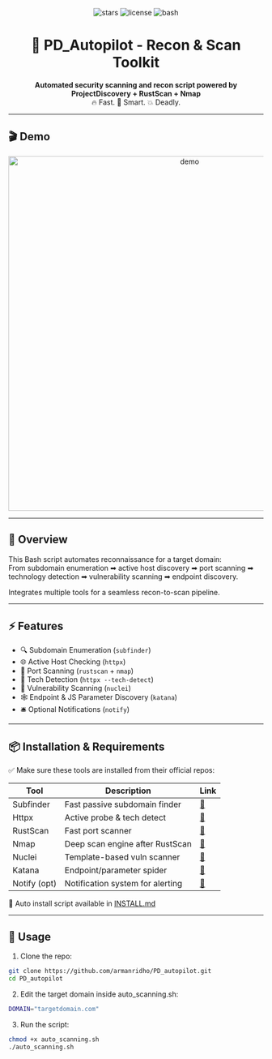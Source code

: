 <p align="center">
  <img src="https://img.shields.io/github/stars/armanridho/PD_autopilot?style=social" alt="stars">
  <img src="https://img.shields.io/github/license/armanridho/PD_autopilot" alt="license">
  <img src="https://img.shields.io/badge/bash-automation-blue" alt="bash">
</p>

<h1 align="center">🔎 PD_Autopilot - Recon & Scan Toolkit</h1>

<p align="center">
  <b>Automated security scanning and recon script powered by ProjectDiscovery + RustScan + Nmap</b><br>
  🔥 Fast. 🧠 Smart. 💥 Deadly.
</p>

---

## 🎬 Demo

<p align="center">
  <img src="https://media.giphy.com/media/v1.Y2lkPTc5MGI3NjExazg3amxlbXExa3gyOW82MGxuMThpYm5ib3U5Y2t4cTJoZXh3aXgzbiZlcD12MV9naWZzX3NlYXJjaCZjdD1n/gKXxuB8qf5D2a/giphy.gif" alt="demo" width="700"/>
</p>

---

## 📌 Overview

This Bash script automates reconnaissance for a target domain:  
From subdomain enumeration ➡ active host discovery ➡ port scanning ➡ technology detection ➡ vulnerability scanning ➡ endpoint discovery.

Integrates multiple tools for a seamless recon-to-scan pipeline.

---

## ⚡ Features

- 🔍 Subdomain Enumeration (`subfinder`)
- 🌐 Active Host Checking (`httpx`)
- 🚪 Port Scanning (`rustscan` + `nmap`)
- 🧠 Tech Detection (`httpx --tech-detect`)
- 🚨 Vulnerability Scanning (`nuclei`)
- 🕸️ Endpoint & JS Parameter Discovery (`katana`)
- 🛎️ Optional Notifications (`notify`)

---

## 📦 Installation & Requirements

✅ Make sure these tools are installed from their official repos:

| Tool         | Description                       | Link |
|--------------|-----------------------------------|------|
| Subfinder    | Fast passive subdomain finder     | [🔗](https://github.com/projectdiscovery/subfinder) |
| Httpx        | Active probe & tech detect        | [🔗](https://github.com/projectdiscovery/httpx) |
| RustScan     | Fast port scanner                 | [🔗](https://github.com/RustScan/RustScan) |
| Nmap         | Deep scan engine after RustScan   | [🔗](https://nmap.org/) |
| Nuclei       | Template-based vuln scanner       | [🔗](https://github.com/projectdiscovery/nuclei) |
| Katana       | Endpoint/parameter spider         | [🔗](https://github.com/projectdiscovery/katana) |
| Notify (opt) | Notification system for alerting  | [🔗](https://github.com/projectdiscovery/notify) |

📖 Auto install script available in [INSTALL.md](https://github.com/armanridho/PD_autopilot/blob/main/INSTALL.md)

---

## 🚀 Usage

1. Clone the repo:
```bash
git clone https://github.com/armanridho/PD_autopilot.git
cd PD_autopilot
```

2. Edit the target domain inside auto_scanning.sh:

```bash
DOMAIN="targetdomain.com"
```

3. Run the script:
```bash
chmod +x auto_scanning.sh
./auto_scanning.sh
```
